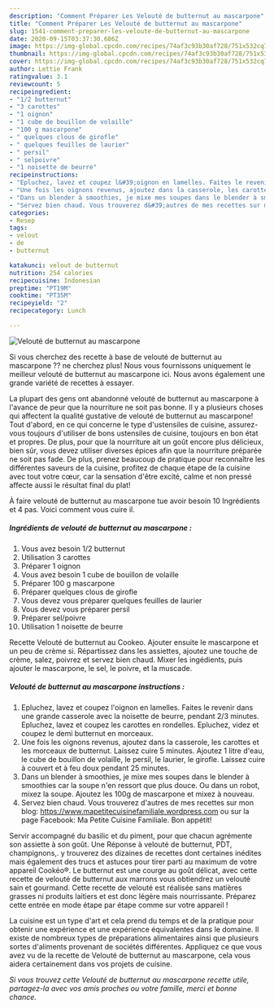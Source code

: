 ```yaml
---
description: "Comment Préparer Les Velouté de butternut au mascarpone"
title: "Comment Préparer Les Velouté de butternut au mascarpone"
slug: 1541-comment-preparer-les-veloute-de-butternut-au-mascarpone
date: 2020-09-15T03:37:30.686Z
image: https://img-global.cpcdn.com/recipes/74af3c93b30af728/751x532cq70/veloute-de-butternut-au-mascarpone-photo-principale-de-la-recette.jpg
thumbnail: https://img-global.cpcdn.com/recipes/74af3c93b30af728/751x532cq70/veloute-de-butternut-au-mascarpone-photo-principale-de-la-recette.jpg
cover: https://img-global.cpcdn.com/recipes/74af3c93b30af728/751x532cq70/veloute-de-butternut-au-mascarpone-photo-principale-de-la-recette.jpg
author: Lettie Frank
ratingvalue: 3.1
reviewcount: 5
recipeingredient:
- "1/2 butternut"
- "3 carottes"
- "1 oignon"
- "1 cube de bouillon de volaille"
- "100 g mascarpone"
- " quelques clous de girofle"
- " quelques feuilles de laurier"
- " persil"
- " selpoivre"
- "1 noisette de beurre"
recipeinstructions:
- "Epluchez, lavez et coupez l&#39;oignon en lamelles. Faites le revenir dans une grande casserole avec la noisette de beurre, pendant 2/3 minutes. Epluchez, lavez et coupez les carottes en rondelles. Epluchez, videz et coupez le demi butternut en morceaux."
- "Une fois les oignons revenus, ajoutez dans la casserole, les carottes et les morceaux de butternut. Laissez cuire 5 minutes. Ajoutez 1 litre d&#39;eau, le cube de bouillon de volaille, le persil, le laurier, le girofle. Laissez cuire à couvert et à feu doux pendant 25 minutes."
- "Dans un blender à smoothies, je mixe mes soupes dans le blender à smoothies car la soupe n&#39;en ressort que plus douce. Ou dans un robot, mixez la soupe. Ajoutez les 100g de mascarpone et mixez à nouveau."
- "Servez bien chaud. Vous trouverez d&#39;autres de mes recettes sur mon blog: https://www.mapetitecuisinefamiliale.wordpress.com ou sur la page Facebook: Ma Petite Cuisine Familiale. Bon appétit!"
categories:
- Resep
tags:
- velout
- de
- butternut

katakunci: velout de butternut 
nutrition: 254 calories
recipecuisine: Indonesian
preptime: "PT19M"
cooktime: "PT35M"
recipeyield: "2"
recipecategory: Lunch

---
```



![Velouté de butternut au mascarpone](https://img-global.cpcdn.com/recipes/74af3c93b30af728/751x532cq70/veloute-de-butternut-au-mascarpone-photo-principale-de-la-recette.jpg)

Si vous cherchez des recette à base de velouté de butternut au mascarpone ?? ne cherchez plus! Nous vous fournissons uniquement le meilleur velouté de butternut au mascarpone ici. Nous avons également une grande variété de recettes à essayer.

La plupart des gens ont abandonné velouté de butternut au mascarpone à l'avance de peur que la nourriture ne soit pas bonne. Il y a plusieurs choses qui affectent la qualité gustative de velouté de butternut au mascarpone! Tout d'abord, en ce qui concerne le type d'ustensiles de cuisine, assurez-vous toujours d'utiliser de bons ustensiles de cuisine, toujours en bon état et propres. De plus, pour que la nourriture ait un goût encore plus délicieux, bien sûr, vous devez utiliser diverses épices afin que la nourriture préparée ne soit pas fade. De plus, prenez beaucoup de pratique pour reconnaître les différentes saveurs de la cuisine, profitez de chaque étape de la cuisine avec tout votre cœur, car la sensation d'être excité, calme et non pressé affecte aussi le résultat final du plat!

<!--inarticleads1-->

À faire velouté de butternut au mascarpone tue avoir besoin 10 Ingrédients et 4 pas. Voici comment vous cuire il.

##### Ingrédients de velouté de butternut au mascarpone :

1. Vous avez besoin 1/2 butternut
1. Utilisation 3 carottes
1. Préparer 1 oignon
1. Vous avez besoin 1 cube de bouillon de volaille
1. Préparer 100 g mascarpone
1. Préparer  quelques clous de girofle
1. Vous devez vous préparer  quelques feuilles de laurier
1. Vous devez vous préparer  persil
1. Préparer  sel/poivre
1. Utilisation 1 noisette de beurre


Recette Velouté de butternut au Cookeo. Ajouter ensuite le mascarpone et un peu de crème si. Répartissez dans les assiettes, ajoutez une touche de crème, salez, poivrez et servez bien chaud. Mixer les ingédients, puis ajouter le mascarpone, le sel, le poivre, et la muscade. 

<!--inarticleads2-->

##### Velouté de butternut au mascarpone instructions :

1. Epluchez, lavez et coupez l&#39;oignon en lamelles. Faites le revenir dans une grande casserole avec la noisette de beurre, pendant 2/3 minutes. Epluchez, lavez et coupez les carottes en rondelles. Epluchez, videz et coupez le demi butternut en morceaux.
1. Une fois les oignons revenus, ajoutez dans la casserole, les carottes et les morceaux de butternut. Laissez cuire 5 minutes. Ajoutez 1 litre d&#39;eau, le cube de bouillon de volaille, le persil, le laurier, le girofle. Laissez cuire à couvert et à feu doux pendant 25 minutes.
1. Dans un blender à smoothies, je mixe mes soupes dans le blender à smoothies car la soupe n&#39;en ressort que plus douce. Ou dans un robot, mixez la soupe. Ajoutez les 100g de mascarpone et mixez à nouveau.
1. Servez bien chaud. Vous trouverez d&#39;autres de mes recettes sur mon blog: https://www.mapetitecuisinefamiliale.wordpress.com ou sur la page Facebook: Ma Petite Cuisine Familiale. Bon appétit!


Servir accompagné du basilic et du piment, pour que chacun agrémente son assiette à son goût. Une Réponse à velouté de butternut, PDT, champignons,. y trouverez des dizaines de recettes dont certaines inédites mais également des trucs et astuces pour tirer parti au maximum de votre appareil Cookéo®. Le butternut est une courge au goût délicat, avec cette recette de velouté de butternut aux marrons vous obtiendrez un velouté sain et gourmand. Cette recette de velouté est réalisée sans matières grasses ni produits laitiers et est donc légère mais nourrissante. Préparez cette entrée en mode étape par étape comme sur votre appareil ! 

<!--inarticleads1-->

<p>
La cuisine est un type d'art et cela prend du temps et de la pratique pour obtenir une expérience et une expérience équivalentes dans le domaine. Il existe de nombreux types de préparations alimentaires ainsi que plusieurs sortes d'aliments provenant de sociétés différentes. Appliquez ce que vous avez vu de la recette de Velouté de butternut au mascarpone, cela vous aidera certainement dans vos projets de cuisine.
</p>

<p>
<i>Si vous trouvez cette Velouté de butternut au mascarpone recette utile, partagez-la avec vos amis proches ou votre famille, merci et bonne chance.</i>
</p>
